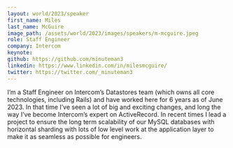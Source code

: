 ```yaml
---
layout: world/2023/speaker
first_name: Miles
last_name: McGuire
image_path: /assets/world/2023/images/speakers/m-mcguire.jpeg
role: Staff Engineer
company: Intercom
keynote:
github: https://github.com/minuteman3
linkedin: https://www.linkedin.com/in/milesmcguire/
twitter: https://twitter.com/_minuteman3
---
```


I’m a Staff Engineer on Intercom’s Datastores team (which owns all core technologies, including Rails) and have worked here for 6 years as of June 2023. In that time I’ve seen a lot of big and exciting changes, and long the way I’ve become Intercom’s expert on ActiveRecord. In recent times I lead a project to ensure the long term scalability of our MySQL databases with horizontal sharding with lots of low level work at the application layer to make it as seamless as possible for engineers.

